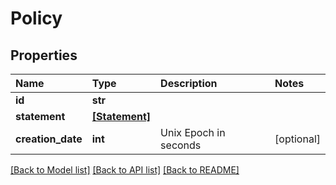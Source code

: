 # Policy

## Properties

| Name | Type | Description | Notes |
| :--- | :--- | :--- | :--- |
| **id** | **str** |  |  |
| **statement** | [**\[Statement\]**](statement.md) |  |  |
| **creation\_date** | **int** | Unix Epoch in seconds | \[optional\] |

[\[Back to Model list\]](../#documentation-for-models) [\[Back to API list\]](../#documentation-for-api-endpoints) [\[Back to README\]](../)

